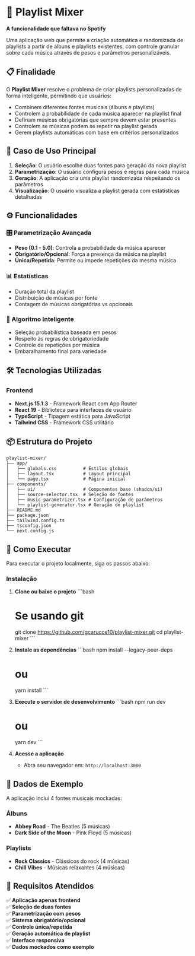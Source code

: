 # 🎵 Playlist Mixer

**A funcionalidade que faltava no Spotify**

Uma aplicação web que permite a criação automática e randomizada de playlists a partir de álbuns e playlists existentes, com controle granular sobre cada música através de pesos e parâmetros personalizáveis.

## 📋 Finalidade

O **Playlist Mixer** resolve o problema de criar playlists personalizadas de forma inteligente, permitindo que usuários:

- Combinem diferentes fontes musicais (álbuns e playlists)
- Controlem a probabilidade de cada música aparecer na playlist final
- Definam músicas obrigatórias que sempre devem estar presentes
- Controlem se músicas podem se repetir na playlist gerada
- Gerem playlists automáticas com base em critérios personalizados

## 🎯 Caso de Uso Principal

1. **Seleção**: O usuário escolhe duas fontes para geração da nova playlist
2. **Parametrização**: O usuário configura pesos e regras para cada música
3. **Geração**: A aplicação cria uma playlist randomizada respeitando os parâmetros
4. **Visualização**: O usuário visualiza a playlist gerada com estatísticas detalhadas

## ⚙️ Funcionalidades

### 🎛️ Parametrização Avançada
- **Peso (0.1 - 5.0)**: Controla a probabilidade da música aparecer
- **Obrigatório/Opcional**: Força a presença da música na playlist
- **Única/Repetida**: Permite ou impede repetições da mesma música

### 📊 Estatísticas
- Duração total da playlist
- Distribuição de músicas por fonte
- Contagem de músicas obrigatórias vs opcionais

### 🎲 Algoritmo Inteligente
- Seleção probabilística baseada em pesos
- Respeito às regras de obrigatoriedade
- Controle de repetições por música
- Embaralhamento final para variedade

## 🛠️ Tecnologias Utilizadas

### Frontend
- **Next.js 15.1.3** - Framework React com App Router
- **React 19** - Biblioteca para interfaces de usuário
- **TypeScript** - Tipagem estática para JavaScript
- **Tailwind CSS** - Framework CSS utilitário

## 📦 Estrutura do Projeto

```
playlist-mixer/
├── app/
│   ├── globals.css          # Estilos globais
│   ├── layout.tsx           # Layout principal
│   └── page.tsx             # Página inicial
├── components/
│   ├── ui/                  # Componentes base (shadcn/ui)
│   ├── source-selector.tsx  # Seleção de fontes
│   ├── music-parametrizer.tsx # Configuração de parâmetros
│   └── playlist-generator.tsx # Geração de playlist
├── README.md
├── package.json
├── tailwind.config.ts
├── tsconfig.json
└── next.config.js
```

## 🚀 Como Executar

Para executar o projeto localmente, siga os passos abaixo:

### Instalação

1. **Clone ou baixe o projeto**
   \`\`\`bash
   # Se usando git
   git clone https://github.com/gcarucce10/playlist-mixer.git
   cd playlist-mixer
   \`\`\`

2. **Instale as dependências**
   \`\`\`bash
   npm install --legacy-peer-deps
   # ou
   yarn install
   \`\`\`

3. **Execute o servidor de desenvolvimento**
   \`\`\`bash
   npm run dev
   # ou
   yarn dev
   \`\`\`

4. **Acesse a aplicação**
   - Abra seu navegador em: `http://localhost:3000`

## 🎵 Dados de Exemplo

A aplicação inclui 4 fontes musicais mockadas:

### Álbuns
- **Abbey Road** - The Beatles (5 músicas)
- **Dark Side of the Moon** - Pink Floyd (5 músicas)

### Playlists

- **Rock Classics** - Clássicos do rock (4 músicas)
- **Chill Vibes** - Músicas relaxantes (4 músicas)


## 📝 Requisitos Atendidos

✅ **Aplicação apenas frontend**  
✅ **Seleção de duas fontes**  
✅ **Parametrização com pesos**  
✅ **Sistema obrigatório/opcional**  
✅ **Controle única/repetida**  
✅ **Geração automática de playlist**  
✅ **Interface responsiva**  
✅ **Dados mockados como exemplo**  

